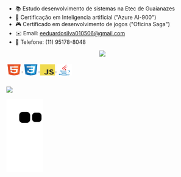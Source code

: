 - 📚 Estudo desenvolvimento de sistemas na Etec de Guaianazes
- 🤖 Certificação em Inteligencia artificial ("Azure AI-900")
- 🎮 Certificado em desenvolvimento de jogos ("Oficina Saga")
- ✉️ Email: eeduardosilva010506@gmail.com
- 📱 Telefone: (11) 95178-8048

<div align="center">
  <a href="https://github.com/MatheusSantosSilv">
  <img height="180em" src="https://github-readme-stats.vercel.app/api/top-langs/?username=MatheusSantosSilv&layout=compact&langs_count=7&theme=dark"/>
</div>
<div style="display: inline_block"><br>
  <img align="center" alt="Edu-HTML" height="30" width="40" src="https://raw.githubusercontent.com/devicons/devicon/master/icons/html5/html5-original.svg">
  <img align="center" alt="Edu-CSS" height="30" width="40" src="https://raw.githubusercontent.com/devicons/devicon/master/icons/css3/css3-original.svg">
   <img align="center" alt="Edu-javascript" height="30" width="40" src="https://raw.githubusercontent.com/devicons/devicon/master/icons/javascript/javascript-original.svg">
   <img align="center" alt="Edu-java" height="30" width="40" src="https://raw.githubusercontent.com/devicons/devicon/master/icons/java/java-original.svg">

  
          
</div>
  
  ##
  
  <a href="https://instagram.com/tetheus.com.br" target="_blank"><img src="https://img.shields.io/badge/-Instagram-%23E4405F?style=for-the-badge&logo=instagram&logoColor=white" target="_blank"></a>
  
 
  

 
  ![Snake animation](https://github.com/rafaballerini/rafaballerini/blob/output/github-contribution-grid-snake.svg)
 
</div>

